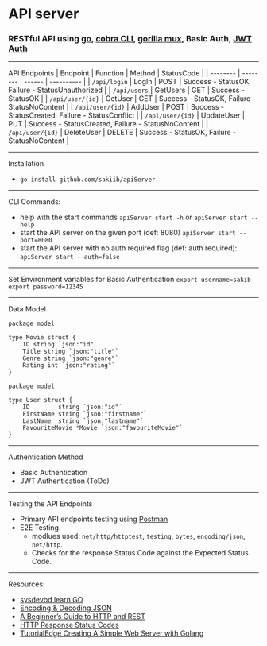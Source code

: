 # API server

### RESTful API using [go](https://github.com/golang), [cobra CLI](https://github.com/spf13/cobra), [gorilla mux](https://github.com/gorilla/mux), Basic Auth, [JWT Auth](https://github.com/dgrijalva/jwt-go)

--- 
API Endpoints
| Endpoint | Function | Method | StatusCode |
| -------- | -------- | ------ | ---------- |
| `/api/login` | LogIn | POST | Success - StatusOK, Failure - StatusUnauthorized |
| `/api/users` | GetUsers | GET | Success - StatusOK |
| `/api/user/{id}` | GetUser | GET | Success - StatusOK, Failure - StatusNoContent |
| `/api/user/{id}` | AddUser | POST | Success - StatusCreated, Failure - StatusConflict |
| `/api/user/{id}` | UpdateUser | PUT | Success - StatusCreated, Failure - StatusNoContent |
| `/api/user/{id}` | DeleteUser | DELETE | Success - StatusOK, Failure - StatusNoContent |

---
Installation
* `go install github.com/sakiib/apiServer`

---
CLI Commands:
* help with the start commands `apiServer start -h` or `apiServer start --help`
* start the API server on the given port (def: 8080) `apiServer start --port=8080`
* start the API server with no auth required flag (def: auth required): `apiServer start --auth=false`

--- 
Set Environment variables for Basic Authentication
`export username=sakib`
`export password=12345`

---
Data Model
```
package model

type Movie struct {
	ID string `json:"id"`
	Title string `json:"title"`
	Genre string `json:"genre"`
	Rating int `json:"rating"`
}
```
```
package model

type User struct {
	ID        string `json:"id"`
	FirstName string `json:"firstname"`
	LastName  string `json:"lastname"`
	FavouriteMovie *Movie `json:"favouriteMovie"`
}
```

---
Authentication Method
* Basic Authentication
* JWT Authentication (ToDo)

---
Testing the API Endpoints
* Primary API endpoints testing using [Postman](https://github.com/postmanlabs) 
* E2E Testing. 
	* modlues used: `net/http/httptest`, `testing`, `bytes`, `encoding/json`, `net/http`. 
	* Checks for the response Status Code against the Expected Status Code.

---
Resources:
* [sysdevbd learn GO](https://sysdevbd.com/go/)
* [Encoding & Decoding JSON](https://kevin.burke.dev/kevin/golang-json-http/)
* [A Beginner’s Guide to HTTP and REST](https://code.tutsplus.com/tutorials/a-beginners-guide-to-http-and-rest--net-16340)
* [HTTP Response Status Codes](https://developer.mozilla.org/en-US/docs/Web/HTTP/Status)
* [TutorialEdge Creating A Simple Web Server with Golang](https://tutorialedge.net/golang/creating-simple-web-server-with-golang/)


